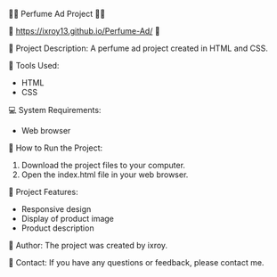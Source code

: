 🌸👀 Perfume Ad Project 👀🌸

🔗 https://ixroy13.github.io/Perfume-Ad/ 🔗

📝 Project Description:
A perfume ad project created in HTML and CSS.

🎨 Tools Used:
- HTML
- CSS

💻 System Requirements:
- Web browser

🚀 How to Run the Project:
1. Download the project files to your computer.
2. Open the index.html file in your web browser.

🌟 Project Features:
- Responsive design
- Display of product image
- Product description

📝 Author:
The project was created by ixroy.

📧 Contact:
If you have any questions or feedback, please contact me.
